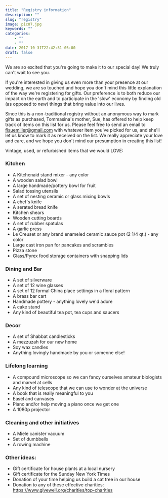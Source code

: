 ```yaml
---
title: "Registry information"
description: ""
slug: "registry"
image: pic07.jpg
keywords: ""
categories:
    - ""
    - ""
date: 2017-10-31T22:42:51-05:00
draft: false
---
```


We are so excited that you're going to make it to our special day! We truly can't wait to see you.

If you're interested in giving us even more than your presence at our wedding, we are so touched and hope you don't mind this little explanation of the way we're registering for gifts. Our preference is to both reduce our impact on the earth and to participate in the 'slow' economy by finding old (as opposed to _new_) things that bring value into our lives.

Since this is a non-traditional registry without an anonymous way to mark gifts as purchased, Tommasina's mother, Sue, has offered to help keep track of items on this list for us. Please feel free to send an email to flsuemiller@gmail.com with whatever item you've picked for us, and she'll let us know to mark it as received on the list. We really appreciate your love and care, and we hope you don't mind our presumption in creating this list!

Vintage, used, or refurbished items that we would LOVE:
### Kitchen
- A Kitchenaid stand mixer - any color
- A wooden salad bowl
- A large handmade/pottery bowl for fruit
- Salad tossing utensils
- A set of nesting ceramic or glass mixing bowls
- A chef's knife
- A serated bread knife
- Kitchen shears
- Wooden cutting boards
- A set of rubber spatulas
- A garlic press
- Le Creuset or any brand enameled ceramic sauce pot (2 1/4 qt.) - any color
- Large cast iron pan for pancakes and scrambles
- Pizza stone
- Glass/Pyrex food storage containers with snapping lids

### Dining and Bar
- A set of silverware
- A set of 12 wine glasses
- A set of 12 formal China place settings in a floral pattern
- A brass bar cart  
- Handmade pottery - anything lovely we'd adore
- A cake stand
- Any kind of beautiful tea pot, tea cups and saucers

### Decor
- A set of Shabbat candlesticks
- A mezzuzah for our new home
- Soy wax candles
- Anything lovingly handmade by you or someone else!

### Lifelong learning
- A compound microscope so we can fancy ourselves amateur biologists and marvel at cells
- Any kind of telescope that we can use to wonder at the universe
- A book that is really meaningful to you
- Easel and canvases
- Piano and/or help moving a piano once we get one
- A 1080p projector

### Cleaning and other initiatives
- A Miele canister vacuum
- Set of dumbbells
- A rowing machine

### Other ideas:
- Gift certificate for house plants at a local nursery
- Gift certificate for the Sunday New York Times
- Donation of your time helping us build a cat tree in our house
- Donation to any of these effective charities: https://www.givewell.org/charities/top-charities


